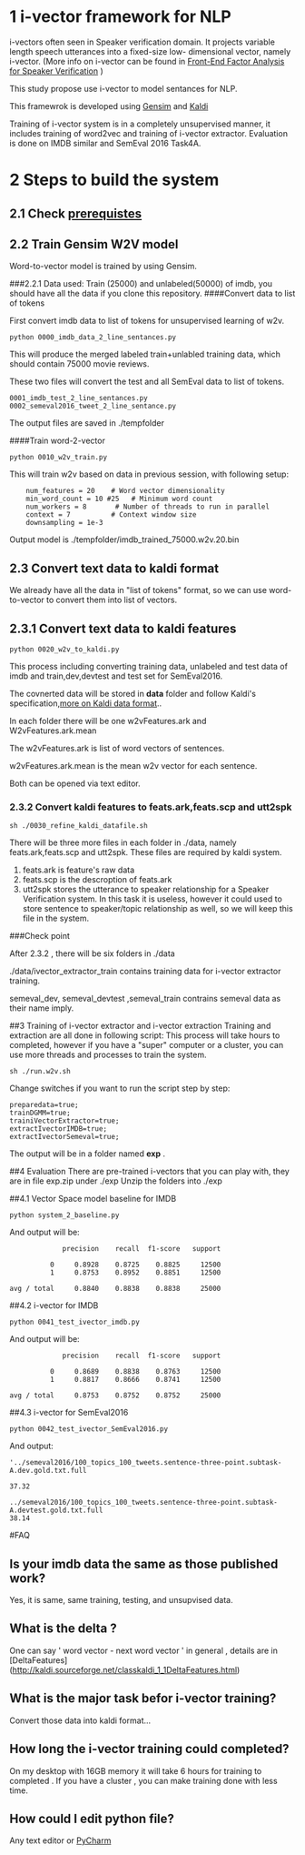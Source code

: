# 1 i-vector framework for NLP

i-vectors often seen in Speaker verification domain. It projects variable length speech utterances into a fixed-size low-
dimensional vector, namely i-vector. (More info on i-vector can be found in [Front-End Factor Analysis for Speaker Verification](https://www.researchgate.net/profile/Pierre_Dumouchel/publication/224166071_Front-End_Factor_Analysis_for_Speaker_Verification/links/0deec5176777115c24000000.pdf) )

This study propose use i-vector to model sentances for NLP.



This framewrok is developed using [Gensim](https://github.com/piskvorky/gensim) and  [Kaldi](https://github.com/kaldi-asr/kaldi)

Training of i-vector system is in a completely unsupervised manner, it includes training of word2vec and training of i-vector extractor. Evaluation is done on IMDB similar and SemEval 2016 Task4A.

# 2 Steps to build the system
## 2.1 Check [prerequistes](./prerequisites.md)

## 2.2 Train Gensim W2V model
Word-to-vector model is trained by using Gensim.

###2.2.1 Data used:
Train (25000) and unlabeled(50000) of imdb, you should have all the data if you clone this repository.
####Convert data to list of tokens

First convert imdb data to list of tokens for unsupervised learning of w2v.
```
python 0000_imdb_data_2_line_sentances.py
```
This will produce the merged labeled train+unlabled training data, which should contain 75000 movie reviews.

These two files will convert the test and all SemEval data to list of tokens.
```
0001_imdb_test_2_line_sentances.py
0002_semeval2016_tweet_2_line_sentance.py
```
The output files are saved in ./tempfolder

####Train word-2-vector

```
python 0010_w2v_train.py
```
This will train w2v based on data in previous session, with following setup:
```
    num_features = 20    # Word vector dimensionality
    min_word_count = 10 #25   # Minimum word count
    num_workers = 8       # Number of threads to run in parallel
    context = 7          # Context window size
    downsampling = 1e-3
```

Output model is ./tempfolder/imdb_trained_75000.w2v.20.bin

## 2.3 Convert text data to kaldi format
We already have all the data in "list of tokens" format, so we can use word-to-vector to convert them into list of vectors.
## 2.3.1 Convert text data to kaldi features
```
python 0020_w2v_to_kaldi.py
```

This process including converting training data, unlabeled and test data of imdb and train,dev,devtest and test set for SemEval2016.

The covnerted data will be stored in **data** folder and follow Kaldi's specification,[more on Kaldi data format](https://github.com/StevenLOL/Research_speech_speaker_verification_nist_sre2010/blob/master/doc/help_kaldi.md)..

In each folder there will be one w2vFeatures.ark and W2vFeatures.ark.mean

The w2vFeatures.ark is list of word vectors of sentences.

w2vFeatures.ark.mean is the mean w2v vector for each sentence.

Both can be opened via text editor.

### 2.3.2 Convert kaldi features to feats.ark,feats.scp and utt2spk

```
sh ./0030_refine_kaldi_datafile.sh
```

There will be three more files in each folder in ./data, namely feats.ark,feats.scp and utt2spk. These files are required by kaldi system.

1. feats.ark is feature's raw data
2. feats.scp is the descroption of feats.ark
3. utt2spk stores the utterance to speaker relationship for a Speaker Verification system. In this task it is useless, however it could used to store sentence to speaker/topic relationship as well, so we will keep this file in the system.


###Check point

After 2.3.2 , there will be six folders in ./data

./data/ivector_extractor_train contains training data for i-vector extractor training.

semeval_dev, semeval_devtest ,semeval_train contrains semeval data as their name imply.

##3 Training of i-vector extractor and i-vector extraction
Training and extraction are all done in following script:
This process will take hours to completed, however if you have a "super" computer or a cluster, you can use more threads and processes to train the system.

```
sh ./run.w2v.sh
```

Change switches if you want to run the script step by step:

```
preparedata=true;
trainDGMM=true;
trainiVectorExtractor=true;
extractIvectorIMDB=true;
extractIvectorSemeval=true;
```

The output will be in a folder named **exp** .



##4 Evaluation
There are pre-trained i-vectors that you can play with, they are in file exp.zip under ./exp
Unzip the folders into ./exp

##4.1 Vector Space model baseline for IMDB

```
python system_2_baseline.py
```

And output will be:
```
             precision    recall  f1-score   support

          0     0.8928    0.8725    0.8825     12500
          1     0.8753    0.8952    0.8851     12500

avg / total     0.8840    0.8838    0.8838     25000
```

##4.2 i-vector for IMDB

```
python 0041_test_ivector_imdb.py
```
And output will be:
```
             precision    recall  f1-score   support

          0     0.8689    0.8838    0.8763     12500
          1     0.8817    0.8666    0.8741     12500

avg / total     0.8753    0.8752    0.8752     25000
```
##4.3 i-vector for SemEval2016

```
python 0042_test_ivector_SemEval2016.py
```
And output:
```
'../semeval2016/100_topics_100_tweets.sentence-three-point.subtask-A.dev.gold.txt.full

37.32

../semeval2016/100_topics_100_tweets.sentence-three-point.subtask-A.devtest.gold.txt.full
38.14

```
#FAQ
## Is your imdb data the same as those published work?
Yes, it is same, same training, testing, and unsupvised data.
## What is the delta ?
One can say ' word vector - next word vector ' in general , details are in [DeltaFeatures] (http://kaldi.sourceforge.net/classkaldi_1_1DeltaFeatures.html)
## What is the major task befor i-vector training?
Convert those data into kaldi format...
## How long the i-vector training could completed?
On my desktop with 16GB memory it will take 6 hours for training to completed . 
If you have a cluster , you can make training done with less time. 

## How could I edit python file?

Any text editor or [PyCharm](https://www.jetbrains.com/pycharm/)

